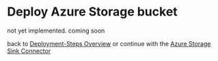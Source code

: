 # Deploy Azure Storage bucket

not yet implemented. coming soon



back to [Deployment-Steps Overview](../README.md) or continue with the [Azure Storage Sink Connector](../ccloud-sink-storage-connector/README.md)